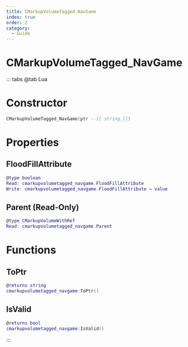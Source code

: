 ```yaml
---
title: CMarkupVolumeTagged_NavGame
index: true
order: 2
category:
  - Guide
---
```


# CMarkupVolumeTagged_NavGame

::: tabs
@tab Lua
# Constructor
```lua
CMarkupVolumeTagged_NavGame(ptr --[[ string ]])
```
# Properties
## FloodFillAttribute 
```lua
@type boolean
Read: cmarkupvolumetagged_navgame.FloodFillAttribute
Write: cmarkupvolumetagged_navgame.FloodFillAttribute = value
```
## Parent (Read-Only)
```lua
@type CMarkupVolumeWithRef
Read: cmarkupvolumetagged_navgame.Parent
```
# Functions
## ToPtr
```lua
@returns string
cmarkupvolumetagged_navgame:ToPtr()
```
## IsValid
```lua
@returns bool
cmarkupvolumetagged_navgame:IsValid()
```

:::
